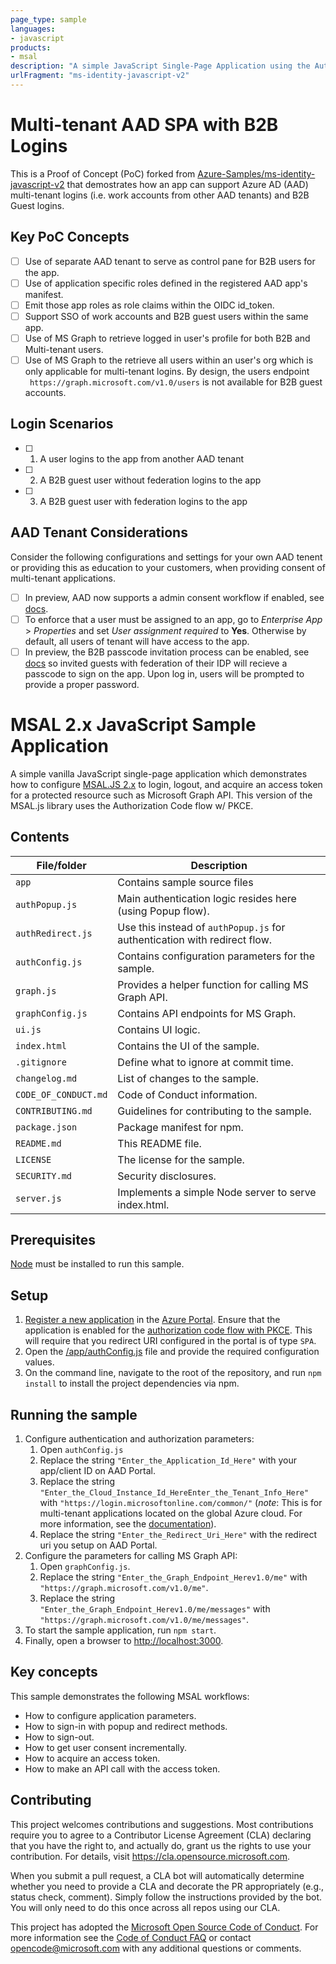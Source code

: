 ```yaml
---
page_type: sample
languages:
- javascript
products:
- msal
description: "A simple JavaScript Single-Page Application using the Auth Code flow w/ PKCE"
urlFragment: "ms-identity-javascript-v2"
---
```


# Multi-tenant AAD SPA with B2B Logins
This is a Proof of Concept (PoC) forked from [Azure-Samples/ms-identity-javascript-v2](https://github.com/Azure-Samples/ms-identity-javascript-v2) that demostrates how an app can support Azure AD (AAD) multi-tenant logins (i.e. work accounts from other AAD tenants) and B2B Guest logins. 

## Key PoC Concepts
- [ ] Use of separate AAD tenant to serve as control pane for B2B users for the app.
- [ ] Use of application specific roles defined in the registered AAD app's manifest.
- [ ] Emit those app roles as role claims within the OIDC id_token.
- [ ] Support SSO of work accounts and B2B guest users within the same app.
- [ ] Use of MS Graph to retrieve logged in user's profile for both B2B and Multi-tenant users.
- [ ] Use of MS Graph to the retrieve all users within an user's org which is only applicable for multi-tenant logins.  By design, the users endpoint ` https://graph.microsoft.com/v1.0/users` is not available for B2B guest accounts.

## Login Scenarios 
- [ ] 1. A user logins to the app from another AAD tenant
- [ ] 2. A B2B guest user without federation logins to the app
- [ ] 3. A B2B guest user with federation logins to the app    

## AAD Tenant Considerations
Consider the following configurations and settings for your own AAD tenent or providing this as education to your customers, when providing consent of multi-tenant applications.  
- [ ] In preview, AAD now supports a admin consent workflow if enabled, see [docs](https://docs.microsoft.com/en-us/azure/active-directory/manage-apps/configure-admin-consent-workflow).
- [ ] To enforce that a user must be assigned to an app, go to  *Enterprise App* > *Properties* and set *User assignment required* to **Yes**.  Otherwise by default, all users of tenant will have access to the app. 
- [ ] In preview, the B2B passcode invitation process can be enabled, see [docs](https://docs.microsoft.com/en-us/azure/active-directory/b2b/one-time-passcode) so invited guests with federation of their IDP will recieve a passcode to sign on the app.  Upon log in, users will be prompted to provide a proper password.  

# MSAL 2.x JavaScript Sample Application

A simple vanilla JavaScript single-page application which demonstrates how to configure [MSAL.JS 2.x](https://www.npmjs.com/package/@azure/msal-browser) to login, logout, and acquire an access token for a protected resource such as Microsoft Graph API. This version of the MSAL.js library uses the Authorization Code flow w/ PKCE.

## Contents

| File/folder       | Description                                |
|-------------------|--------------------------------------------|
| `app`             | Contains sample source files               |
| `authPopup.js`    | Main authentication logic resides here (using Popup flow).            |
| `authRedirect.js` | Use this instead of `authPopup.js` for authentication with redirect flow.   |
| `authConfig.js`   | Contains configuration parameters for the sample. |
| `graph.js`        | Provides a helper function for calling MS Graph API.   |
| `graphConfig.js`  | Contains API endpoints for MS Graph.       |
| `ui.js`           | Contains UI logic.                         |
| `index.html`      |  Contains the UI of the sample.            |
| `.gitignore`      | Define what to ignore at commit time.      |
| `changelog.md`    | List of changes to the sample.             |
| `CODE_OF_CONDUCT.md` | Code of Conduct information.            |
| `CONTRIBUTING.md` | Guidelines for contributing to the sample. |
| `package.json`    | Package manifest for npm.                   |
| `README.md`       | This README file.                          |
| `LICENSE`         | The license for the sample.                |
| `SECURITY.md`     | Security disclosures.                      |
| `server.js`     | Implements a simple Node server to serve index.html.  |

## Prerequisites

[Node](https://nodejs.org/en/) must be installed to run this sample.

## Setup

1. [Register a new application](https://docs.microsoft.com/azure/active-directory/develop/scenario-spa-app-registration) in the [Azure Portal](https://portal.azure.com). Ensure that the application is enabled for the [authorization code flow with PKCE](https://docs.microsoft.com/en-us/azure/active-directory/develop/v2-oauth2-auth-code-flow). This will require that you redirect URI configured in the portal is of type `SPA`.
2. Open the [/app/authConfig.js](./app/authConfig.js) file and provide the required configuration values.
3. On the command line, navigate to the root of the repository, and run `npm install` to install the project dependencies via npm.

## Running the sample

1. Configure authentication and authorization parameters:
   1. Open `authConfig.js`
   2. Replace the string `"Enter_the_Application_Id_Here"` with your app/client ID on AAD Portal.
   3. Replace the string `"Enter_the_Cloud_Instance_Id_HereEnter_the_Tenant_Info_Here"` with `"https://login.microsoftonline.com/common/"` (*note*: This is for multi-tenant applications located on the global Azure cloud. For more information, see the [documentation](https://docs.microsoft.com/en-us/azure/active-directory/develop/quickstart-v2-javascript)).
   4. Replace the string `"Enter_the_Redirect_Uri_Here"` with the redirect uri you setup on AAD Portal.
2. Configure the parameters for calling MS Graph API:
   1. Open `graphConfig.js`.
   2. Replace the string `"Enter_the_Graph_Endpoint_Herev1.0/me"` with `"https://graph.microsoft.com/v1.0/me"`.
   3. Replace the string `"Enter_the_Graph_Endpoint_Herev1.0/me/messages"` with `"https://graph.microsoft.com/v1.0/me/messages"`.
3. To start the sample application, run `npm start`.
4. Finally, open a browser to [http://localhost:3000](http://localhost:3000).

## Key concepts

This sample demonstrates the following MSAL workflows:

* How to configure application parameters.
* How to sign-in with popup and redirect methods.
* How to sign-out.
* How to get user consent incrementally.
* How to acquire an access token.
* How to make an API call with the access token.

## Contributing

This project welcomes contributions and suggestions.  Most contributions require you to agree to a
Contributor License Agreement (CLA) declaring that you have the right to, and actually do, grant us
the rights to use your contribution. For details, visit https://cla.opensource.microsoft.com.

When you submit a pull request, a CLA bot will automatically determine whether you need to provide
a CLA and decorate the PR appropriately (e.g., status check, comment). Simply follow the instructions
provided by the bot. You will only need to do this once across all repos using our CLA.

This project has adopted the [Microsoft Open Source Code of Conduct](https://opensource.microsoft.com/codeofconduct/).
For more information see the [Code of Conduct FAQ](https://opensource.microsoft.com/codeofconduct/faq/) or
contact [opencode@microsoft.com](mailto:opencode@microsoft.com) with any additional questions or comments.
